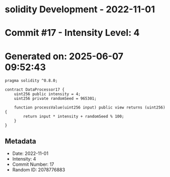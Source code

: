 ﻿# solidity Development - 2022-11-01
# Commit #17 - Intensity Level: 4
# Generated on: 2025-06-07 09:52:43
```solidity
pragma solidity ^0.8.0;

contract DataProcessor17 {
    uint256 public intensity = 4;
    uint256 private randomSeed = 965301;

    function processValue(uint256 input) public view returns (uint256) {
        return input * intensity + randomSeed % 100;
    }
}
```
## Metadata
- Date: 2022-11-01
- Intensity: 4
- Commit Number: 17
- Random ID: 2078776883

